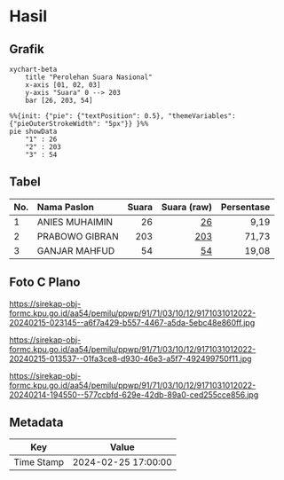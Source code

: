 # Hasil

## Grafik

```mermaid
xychart-beta
    title "Perolehan Suara Nasional"
    x-axis [01, 02, 03]
    y-axis "Suara" 0 --> 203
    bar [26, 203, 54]
```

```mermaid
%%{init: {"pie": {"textPosition": 0.5}, "themeVariables": {"pieOuterStrokeWidth": "5px"}} }%%
pie showData
    "1" : 26
    "2" : 203
    "3" : 54
```

## Tabel

| No. | Nama Paslon    | Suara | Suara (raw) | Persentase |
|:--- |:-------------- | -----:| -----------:| ----------:|
| 1   | ANIES MUHAIMIN | 26    | [26][p-1]   | 9,19       |
| 2   | PRABOWO GIBRAN | 203   | [203][p-2]  | 71,73      |
| 3   | GANJAR MAHFUD  | 54    | [54][p-3]   | 19,08      |


[p-1]: https://github.com/gigit-pemilu/pemilu-2024/blob/main/pilpres/hitung-suara/sub/91-papua/sub/71-kota-jayapura/sub/03-abepura/sub/1012-kota-baru/sub/022-tps/sub/paslon-1.txt
[p-2]: https://github.com/gigit-pemilu/pemilu-2024/blob/main/pilpres/hitung-suara/sub/91-papua/sub/71-kota-jayapura/sub/03-abepura/sub/1012-kota-baru/sub/022-tps/sub/paslon-2.txt
[p-3]: https://github.com/gigit-pemilu/pemilu-2024/blob/main/pilpres/hitung-suara/sub/91-papua/sub/71-kota-jayapura/sub/03-abepura/sub/1012-kota-baru/sub/022-tps/sub/paslon-3.txt

## Foto C Plano

https://sirekap-obj-formc.kpu.go.id/aa54/pemilu/ppwp/91/71/03/10/12/9171031012022-20240215-023145--a6f7a429-b557-4467-a5da-5ebc48e860ff.jpg

https://sirekap-obj-formc.kpu.go.id/aa54/pemilu/ppwp/91/71/03/10/12/9171031012022-20240215-013537--01fa3ce8-d930-46e3-a5f7-492499750f11.jpg

https://sirekap-obj-formc.kpu.go.id/aa54/pemilu/ppwp/91/71/03/10/12/9171031012022-20240214-194550--577ccbfd-629e-42db-89a0-ced255cce856.jpg


## Metadata

| Key        | Value               |
| ---------- | ------------------- |
| Time Stamp | 2024-02-25 17:00:00 |



